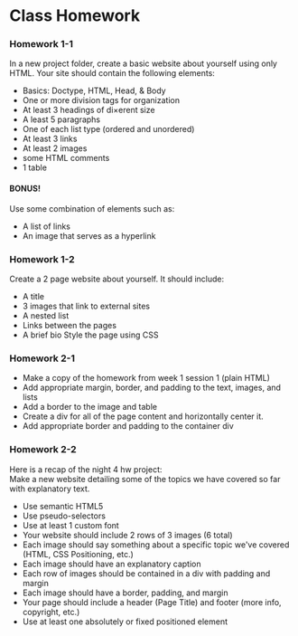 # Class Homework
### Homework 1-1
In a new project folder, create a basic website about yourself using only HTML. Your site should contain the following elements:
- Basics: Doctype, HTML, Head, & Body
- One or more division tags for organization
- At least 3 headings of di×erent size
- A least 5 paragraphs
- One of each list type (ordered and unordered)
- At least 3 links
- At least 2 images
- some HTML comments
- 1 table

#### BONUS!
Use some combination of elements such as:
- A list of links
- An image that serves as a hyperlink

### Homework 1-2
Create a 2 page website about yourself. It should
include:
- A title
- 3 images that link to external sites
- A nested list
- Links between the pages
- A brief bio
Style the page using CSS

### Homework 2-1
- Make a copy of the homework from week 1 session 1 (plain HTML)
- Add appropriate margin, border, and padding to the text, images, and lists
- Add a border to the image and table
- Create a div for all of the page content and horizontally center it.
- Add appropriate border and padding to the container div

### Homework 2-2
Here is a recap of the night 4 hw project:    
Make a new website detailing some of the topics we have covered so far with explanatory text.
- Use semantic HTML5
- Use pseudo-selectors
- Use at least 1 custom font
- Your website should include 2 rows of 3 images (6 total)
- Each image should say something about a specific topic we've covered (HTML, CSS Positioning, etc.)
- Each image should have an explanatory caption
- Each row of images should be contained in a div with padding and margin
- Each image should have a border, padding, and margin
- Your page should include a header (Page Title) and footer (more info, copyright, etc.)
- Use at least one absolutely or fixed positioned element
